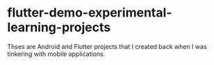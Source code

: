 # flutter-demo-experimental-learning-projects

Thses are Android and Flutter projects that I created back when I was tinkering with mobile applications.
